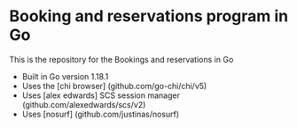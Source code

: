 # Booking and reservations program in Go

This is the repository for the Bookings and reservations in Go

- Built in Go version 1.18.1
- Uses the [chi browser] (github.com/go-chi/chi/v5)
- Uses [alex edwards] SCS session manager (github.com/alexedwards/scs/v2)
- Uses [nosurf] (github.com/justinas/nosurf) 
